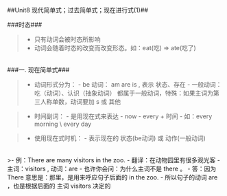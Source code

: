 ##Unit8  现代简单式；过去简单式；现在进行式(1)##

###时态###
>- 只有动词会被时态所影响
>- 动词会随着时态的改变而改变形态。如：eat(吃) => ate(吃了)

<br/>
###一. 现在简单式###

>- 动词形式分为：
    - be 动词： am are is , 表示 状态、存在
    - 一般动词：吃（动词）、认识（抽象动词） 都属于一般动词，特殊：如果主词为第三人称单数，动词要加 s  或 其他
    
>- 时间副词：
    - 是用现在式来表达 
    - now 
    - every + 时间
        - 如：every morning \ every day
        
>- 使用现在式时机： 
    - 表示现在的 状态(be动词) 或 动作(一般动词)
    
<br/>
>- 例：There are many visitors in the zoo.
    - 翻译：在动物园里有很多观光客
    - 主词：visitors , 动词：are
        - 也许你会问：为什么主词不是 there 。
            - 答：因为 There 意思是：那里，是用来呼应句子后面的 in the zoo. 
        - 所以句子的动词 are ，也是根据后面的 主词 visitors 决定的